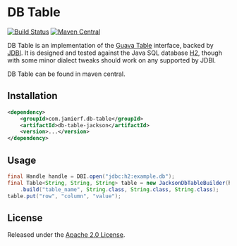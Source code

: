 # DB Table

[![Build Status](https://api.travis-ci.org/reines/db-table.png)](https://travis-ci.org/reines/db-table)
[![Maven Central](https://maven-badges.herokuapp.com/maven-central/com.jamierf.db-table/db-table-core/badge.png)](https://maven-badges.herokuapp.com/maven-central/com.jamierf.db-table/db-table-core)

DB Table is an implementation of the [Guava Table](https://code.google.com/p/guava-libraries/wiki/NewCollectionTypesExplained#Table) interface, backed by [JDBI](http://jdbi.org). It is designed and tested against the Java SQL database [H2](http://www.h2database.com/html/main.html), though with some minor dialect tweaks should work on any supported by JDBI.

DB Table can be found in maven central.

## Installation

```xml
<dependency>
    <groupId>com.jamierf.db-table</groupId>
    <artifactId>db-table-jackson</artifactId>
    <version>...</version>
</dependency>
```

## Usage

```java
final Handle handle = DBI.open("jdbc:h2:example.db");
final Table<String, String, String> table = new JacksonDbTableBuilder(handle)
    .build("table_name", String.class, String.class, String.class);
table.put("row", "column", "value");
```

## License

Released under the [Apache 2.0 License](LICENSE).
